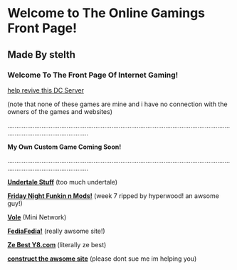 # Welcome to The Online Gamings Front Page!
## Made By stelth

### Welcome To The Front Page Of Internet Gaming!

[help revive this DC Server](https://discord.gg/d5zAYxmTWa)

(note that none of these games are mine and i have no connection with the owners of the games and websites)


.........................................................................................................................................................................

**My Own Custom Game Coming Soon!**

.........................................................................................................................................................................

[**Undertale Stuff**](https://sites.google.com/view/harmony-school-of-innovation/undertale) (too much undertale)

[**Friday Night Funkin n Mods!**](https://snipergaming888.github.io/mods/) (week 7 ripped by hyperwood! an awsome guy!)

[**Vole**](https://vole.wtf/) (Mini Network)

[**FediaFedia!**](https://fediafedia.com/) (really awsome site!)

[**Ze Best Y8.com**](https://www.y8.com/) (literally ze best)

[**construct the awsome site**](https://www.construct.net/en/free-online-games) (please dont sue me im helping you)





